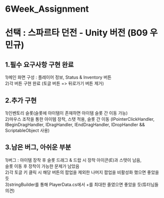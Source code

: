 # 6Week_Assignment

# 선택 : 스파르타 던전 - Unity  버전 (B09 우민규)


## 1.필수 요구사항 구현 완료  
1)메인 화면 구성 : 플레이어 정보, Status & Inventory 버튼  
2)각 버튼 구현 완료 (토글 버튼 => 뒤로가기 버튼 제거)  


## 2.추가 구현  
1)인벤토리 슬롯(슬롯에 아이템이 존재하면 아이템 슬롯 간 이동 가능)  
2)마우스 조작을 통한 아이템 장착, 스탯 적용, 슬롯 간 이동 (IPointerClickHandler, IBeginDragHandler, IDragHandler, IEndDragHandler, IDropHandler  &&  ScriptableObject 사용)  


## 3.남은 버그, 아쉬운 부분  
1)버그 : 아이템 장착 후 슬롯 드래그 & 드랍 시 장착 아이콘(E)과 스탯이 남음,  
슬롯 이동 후 장착이 가능한 문제가 남았음  
2)각 토글 키 클릭 시 해당 버튼의 팝업을 제외한 나머지 팝업을 비활성화 했으면 좋았을 듯  
3)stringBuilder를 통해 PlayerData.cs에서 +를 최대한 줄였으면 좋았을 듯(튜터님들 의견)
